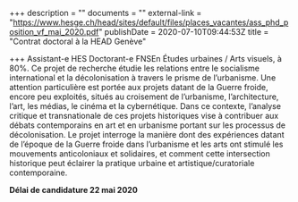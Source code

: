 +++
description = ""
documents = ""
external-link = "https://www.hesge.ch/head/sites/default/files/places_vacantes/ass_phd_position_vf_mai_2020.pdf"
publishDate = 2020-07-10T09:44:53Z
title = "Contrat doctoral à la HEAD Genève"

+++
Assistant-e HES Doctorant-e FNSEn Études urbaines / Arts visuels, à 80%. Ce projet de recherche étudie les relations entre le socialisme international et la décolonisation à travers le prisme de l’urbanisme. Une attention particulière est portée aux projets datant de la Guerre froide, encore peu exploités, situés au croisement de l’urbanisme, l’architecture, l’art, les médias, le cinéma et la cybernétique. Dans ce contexte, l’analyse critique et transnationale de ces projets historiques vise à contribuer aux débats contemporains en art et en urbanisme portant sur les processus de décolonisation. Le projet interroge la manière dont des expériences datant de l’époque de la Guerre froide dans l’urbanisme et les arts ont stimulé les mouvements anticoloniaux et solidaires, et comment cette intersection historique peut éclairer la pratique urbaine et artistique/curatoriale contemporaine.

**Délai de candidature 22 mai 2020**